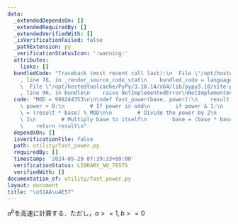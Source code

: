 ```yaml
---
data:
  _extendedDependsOn: []
  _extendedRequiredBy: []
  _extendedVerifiedWith: []
  _isVerificationFailed: false
  _pathExtension: py
  _verificationStatusIcon: ':warning:'
  attributes:
    links: []
  bundledCode: "Traceback (most recent call last):\n  File \"/opt/hostedtoolcache/PyPy/3.10.14/x64/lib/pypy3.10/site-packages/onlinejudge_verify/documentation/build.py\"\
    , line 76, in _render_source_code_stat\n    bundled_code = language.bundle(\n\
    \  File \"/opt/hostedtoolcache/PyPy/3.10.14/x64/lib/pypy3.10/site-packages/onlinejudge_verify/languages/python.py\"\
    , line 96, in bundle\n    raise NotImplementedError\nNotImplementedError\n"
  code: "MOD = 998244353\n\n\ndef fast_power(base, power):\n    result = 1\n    while\
    \ power > 0:\n        # If power is odd\n        if power & 1:\n            result\
    \ = (result * base) % MOD\n\n        # Divide the power by 2\n        power >>=\
    \ 1\n        # Multiply base to itself\n        base = (base * base) % MOD\n\n\
    \    return result\n"
  dependsOn: []
  isVerificationFile: false
  path: utility/fast_power.py
  requiredBy: []
  timestamp: '2024-05-29 07:39:33+09:00'
  verificationStatus: LIBRARY_NO_TESTS
  verifiedWith: []
documentation_of: utility/fast_power.py
layout: document
title: "\u51AA\u4E57"
---
```


$a^{b}$を高速に計算する．ただし，$a>=1, b>=0$